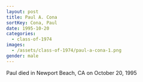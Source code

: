 ```yaml
---
layout: post
title: Paul A. Cona
sortKey: Cona, Paul
date: 1995-10-20
categories:
  - class-of-1974
images:
  - /assets/class-of-1974/paul-a-cona-1.png
gender: male
---
```


Paul died in Newport Beach, CA on October 20, 1995
